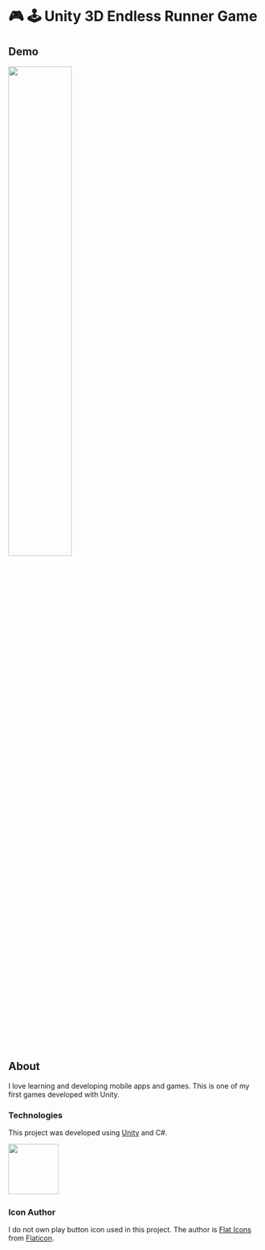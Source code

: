# 🎮 🕹️ Unity 3D Endless Runner Game

## Demo

<img src="https://github.com/blaz-cerpnjak/unity-3d-mobile-game/blob/main/gameplay_demo.gif" width="50%"/>

## About
I love learning and developing mobile apps and games. This is one of my first games developed with Unity.

### Technologies
This project was developed using [Unity](https://unity.com/) and C#.

<img src="https://store-speedtree-com.exactdn.com/site-assets/uploads/Unity-Logo-White.png?strip=all&lossy=1&quality=73&w=2560&ssl=1" height="100">&nbsp;

### Icon Author
I do not own play button icon used in this project. The author is [Flat Icons](https://www.flaticon.com/premium-icon/play_3588455) from [Flaticon](https://www.flaticon.com/).
